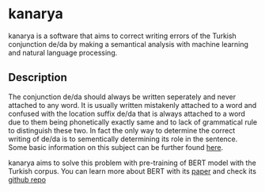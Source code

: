 # kanarya
kanarya is a software that aims to correct writing errors of the Turkish conjunction de/da by making a semantical analysis with machine learning and natural language processing.

## Description
The conjunction de/da should always be written seperately and never attached to any word. It is usually written mistakenly attached to a word and confused with the location suffix de/da that is always attached to a word due to them being phonetically exactly same and to lack of grammatical rule to distinguish these two. In fact the only way to determine the correct writing of de/da is to sementically determining its role in the sentence. Some basic information on this subject can be further found [here](https://fluentinturkish.com/grammar/conjunctions).

kanarya aims to solve this problem with pre-training of BERT model with the Turkish corpus. You can learn more about BERT with its [paper](https://arxiv.org/abs/1810.04805) and check its [github repo](https://github.com/google-research/bert)
